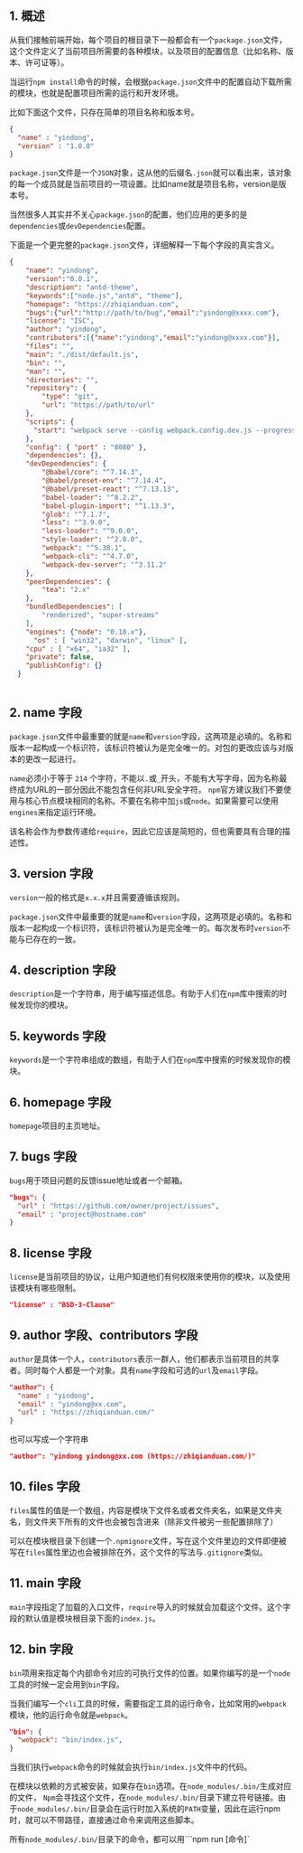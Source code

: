 ## 1. 概述

从我们接触前端开始，每个项目的根目录下一般都会有一个```package.json```文件，这个文件定义了当前项目所需要的各种模块，以及项目的配置信息（比如名称、版本、许可证等）。

当运行```npm install```命令的时候，会根据```package.json```文件中的配置自动下载所需的模块，也就是配置项目所需的运行和开发环境。

比如下面这个文件，只存在简单的项目名称和版本号。

```json
{
  "name" : "yindong",
  "version" : "1.0.0"
}
```

```package.json```文件是一个```JSON```对象，这从他的后缀名```.json```就可以看出来，该对象的每一个成员就是当前项目的一项设置。比如name就是项目名称，version是版本号。

当然很多人其实并不关心```package.json```的配置，他们应用的更多的是```dependencies```或```devDependencies```配置。

下面是一个更完整的```package.json```文件，详细解释一下每个字段的真实含义。

```json
{
    "name": "yindong",
    "version":"0.0.1",
    "description": "antd-theme",
    "keywords":["node.js","antd", "theme"],
    "homepage": "https://zhiqianduan.com",
    "bugs":{"url":"http://path/to/bug","email":"yindong@xxxx.com"},
    "license": "ISC",
    "author": "yindong",
    "contributors":[{"name":"yindong","email":"yindong@xxxx.com"}],
    "files": "",
    "main": "./dist/default.js",
    "bin": "",
    "man": "",
    "directories": "",
    "repository": {
		"type": "git",
		"url": "https://path/to/url"
	},
    "scripts": {
      "start": "webpack serve --config webpack.config.dev.js --progress"
    },
    "config": { "port" : "8080" },
    "dependencies": {},
    "devDependencies": {
        "@babel/core": "^7.14.3",
        "@babel/preset-env": "^7.14.4",
        "@babel/preset-react": "^7.13.13",
        "babel-loader": "^8.2.2",
        "babel-plugin-import": "^1.13.3",
        "glob": "^7.1.7",
        "less": "^3.9.0",
        "less-loader": "^9.0.0",
        "style-loader": "^2.0.0",
        "webpack": "^5.38.1",
        "webpack-cli": "^4.7.0",
        "webpack-dev-server": "^3.11.2"
    },
    "peerDependencies": {
        "tea": "2.x"
    },
    "bundledDependencies": [
        "renderized", "super-streams"
    ],
    "engines": {"node": "0.10.x"},
	  "os" : [ "win32", "darwin", "linux" ],
    "cpu" : [ "x64", "ia32" ],
    "private": false,
    "publishConfig": {}
  }
  
```

## 2. name 字段

```package.json```文件中最重要的就是```name```和```version```字段，这两项是必填的。名称和版本一起构成一个标识符，该标识符被认为是完全唯一的。对包的更改应该与对版本的更改一起进行。

```name```必须小于等于 ```214``` 个字符，不能以```.```或```_```开头，不能有大写字母，因为名称最终成为URL的一部分因此不能包含任何非URL安全字符。
```npm```官方建议我们不要使用与核心节点模块相同的名称。不要在名称中加```js```或```node```。如果需要可以使用```engines```来指定运行环境。

该名称会作为参数传递给```require```，因此它应该是简短的，但也需要具有合理的描述性。

## 3. version 字段

```version```一般的格式是```x.x.x```并且需要遵循该规则。

```package.json```文件中最重要的就是```name```和```version```字段，这两项是必填的。名称和版本一起构成一个标识符，该标识符被认为是完全唯一的。每次发布时```version```不能与已存在的一致。

## 4. description 字段

```description```是一个字符串，用于编写描述信息。有助于人们在```npm```库中搜索的时候发现你的模块。

## 5. keywords 字段

```keywords```是一个字符串组成的数组，有助于人们在```npm```库中搜索的时候发现你的模块。

## 6. homepage 字段

```homepage```项目的主页地址。

## 7. bugs 字段

```bugs```用于项目问题的反馈issue地址或者一个邮箱。

```json
"bugs": { 
  "url" : "https://github.com/owner/project/issues",
  "email" : "project@hostname.com"
}
```

## 8. license 字段

```license```是当前项目的协议，让用户知道他们有何权限来使用你的模块，以及使用该模块有哪些限制。

```json
"license" : "BSD-3-Clause"
```

## 9. author 字段、contributors 字段

```author```是具体一个人，```contributors```表示一群人，他们都表示当前项目的共享者。同时每个人都是一个对象。具有```name```字段和可选的```url```及```email```字段。

```json
"author": {
  "name" : "yindong",
  "email" : "yindong@xx.com",
  "url" : "https://zhiqianduan.com/"
}
```

也可以写成一个字符串

```json
"author": "yindong yindong@xx.com (https://zhiqianduan.com/)"
```

## 10. files 字段

```files```属性的值是一个数组，内容是模块下文件名或者文件夹名，如果是文件夹名，则文件夹下所有的文件也会被包含进来（除非文件被另一些配置排除了）

可以在模块根目录下创建一个```.npmignore```文件，写在这个文件里边的文件即便被写在```files```属性里边也会被排除在外，这个文件的写法与```.gitignore```类似。

## 11. main 字段

```main```字段指定了加载的入口文件，```require```导入的时候就会加载这个文件。这个字段的默认值是模块根目录下面的```index.js```。

## 12. bin 字段

```bin```项用来指定每个内部命令对应的可执行文件的位置。如果你编写的是一个```node```工具的时候一定会用到```bin```字段。

当我们编写一个```cli```工具的时候，需要指定工具的运行命令，比如常用的```webpack```模块，他的运行命令就是```webpack```。

```json
"bin": {
  "webpack": "bin/index.js",
}
```

当我们执行```webpack```命令的时候就会执行```bin/index.js```文件中的代码。

在模块以依赖的方式被安装，如果存在```bin```选项。在```node_modules/.bin/```生成对应的文件，
```Npm```会寻找这个文件，在```node_modules/.bin/```目录下建立符号链接。由于```node_modules/.bin/```目录会在运行时加入系统的```PATH```变量，因此在运行npm时，就可以不带路径，直接通过命令来调用这些脚本。

所有```node_modules/.bin/```目录下的命令，都可以用```npm run [命令]`